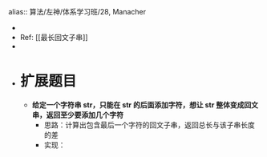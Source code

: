 alias:: 算法/左神/体系学习班/28, Manacher

-
- Ref: [[最长回文子串]]
-
- # 扩展题目
	- **给定一个字符串 str，只能在 str 的后面添加字符，想让 str 整体变成回文串，返回至少要添加几个字符**
		- 思路：计算出包含最后一个字符的回文子串，返回总长与该子串长度的差
		- 实现：